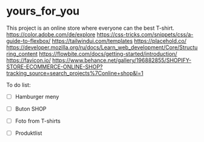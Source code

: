 # yours_for_you
This project is an online store where everyone can the best T-shirt.
https://color.adobe.com/de/explore
https://css-tricks.com/snippets/css/a-guide-to-flexbox/
https://tailwindui.com/templates
https://placehold.co/
https://developer.mozilla.org/ru/docs/Learn_web_development/Core/Structuring_content
https://flowbite.com/docs/getting-started/introduction/
https://favicon.io/
https://www.behance.net/gallery/196882855/SHOPIFY-STORE-ECOMMERCE-ONLINE-SHOP?tracking_source=search_projects%7Conline+shop&l=1

To do list:

- [ ] Hamburger meny 
- [ ] Buton SHOP
- [ ] Foto from T-shirts
- [ ] Produktlist





